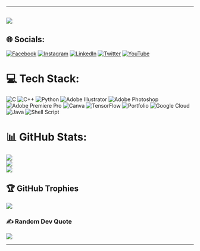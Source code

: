 <!--- # 💫 About Me:
🔭Studying CSE in City University<br>🌱 learning Programming And Problem Solving<br>💬 Ask me about Football<br>⚡ Fun fact: Excited Introvert --->
---
[![](https://visitcount.itsvg.in/api?id=mdsiaofficial&icon=7&color=7)](https://visitcount.itsvg.in)
---
## 🌐 Socials:
[![Facebook](https://img.shields.io/badge/Facebook-%231877F2.svg?logo=Facebook&logoColor=white)](https://facebook.com/mdsiaofficial1) [![Instagram](https://img.shields.io/badge/Instagram-%23E4405F.svg?logo=Instagram&logoColor=white)](https://instagram.com/mdsiaofficial) [![LinkedIn](https://img.shields.io/badge/LinkedIn-%230077B5.svg?logo=linkedin&logoColor=white)](https://linkedin.com/in/mdsiaofficial) [![Twitter](https://img.shields.io/badge/Twitter-%231DA1F2.svg?logo=Twitter&logoColor=white)](https://twitter.com/@mdsiaofficial) [![YouTube](https://img.shields.io/badge/YouTube-%23FF0000.svg?logo=YouTube&logoColor=white)](https://www.youtube.com/channel/UCJsPNTOqi0NeHa_r4WKeGFg) 

# 💻 Tech Stack:
![C](https://img.shields.io/badge/c-%2300599C.svg?style=for-the-badge&logo=c&logoColor=white) ![C++](https://img.shields.io/badge/c++-%2300599C.svg?style=for-the-badge&logo=c%2B%2B&logoColor=white) ![Python](https://img.shields.io/badge/python-3670A0?style=for-the-badge&logo=python&logoColor=ffdd54) ![Adobe Illustrator](https://img.shields.io/badge/adobeillustrator-%23FF9A00.svg?style=for-the-badge&logo=adobeillustrator&logoColor=white) ![Adobe Photoshop](https://img.shields.io/badge/adobephotoshop-%2331A8FF.svg?style=for-the-badge&logo=adobephotoshop&logoColor=white) ![Adobe Premiere Pro](https://img.shields.io/badge/Adobe%20Premiere%20Pro-9999FF.svg?style=for-the-badge&logo=Adobe%20Premiere%20Pro&logoColor=white) ![Canva](https://img.shields.io/badge/Canva-%2300C4CC.svg?style=for-the-badge&logo=Canva&logoColor=white) ![TensorFlow](https://img.shields.io/badge/TensorFlow-%23FF6F00.svg?style=for-the-badge&logo=TensorFlow&logoColor=white) ![Portfolio](https://img.shields.io/badge/Portfolio-%23000000.svg?style=for-the-badge&logo=firefox&logoColor=#FF7139) ![Google Cloud](https://img.shields.io/badge/Google%20Cloud-%234285F4.svg?style=for-the-badge&logo=google-cloud&logoColor=white) ![Java](https://img.shields.io/badge/java-%23ED8B00.svg?style=for-the-badge&logo=java&logoColor=white) ![Shell Script](https://img.shields.io/badge/shell_script-%23121011.svg?style=for-the-badge&logo=gnu-bash&logoColor=white)
# 📊 GitHub Stats:
![](https://github-readme-stats.vercel.app/api?username=mdsiaofficial&theme=blueberry&hide_border=false&include_all_commits=true&count_private=true)<br/>
![](https://github-readme-streak-stats.herokuapp.com/?user=mdsiaofficial&theme=blueberry&hide_border=false)<br/>
![](https://github-readme-stats.vercel.app/api/top-langs/?username=mdsiaofficial&theme=blueberry&hide_border=false&include_all_commits=true&count_private=true&layout=compact)

## 🏆 GitHub Trophies
![](https://github-profile-trophy.vercel.app/?username=mdsiaofficial&theme=gruvbox&no-frame=false&no-bg=false&margin-w=4)

### ✍️ Random Dev Quote
![](https://quotes-github-readme.vercel.app/api?type=horizontal&theme=tokyonight)

---
